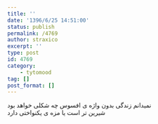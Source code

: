 ```yaml
---
title: ''
date: '1396/6/25 14:51:00'
status: publish
permalink: /4769
author: straxico
excerpt: ''
type: post
id: 4769
category:
    - tytomood
tag: []
post_format: []
---
```

نمیدانم زندگی بدون واژه ی افسوس چه شکلی خواهد بود  
شیرین تر است یا مزه ی یکنواختی دارد